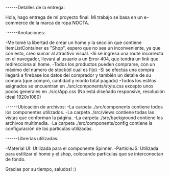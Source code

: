 ------Detalles de la entrega:

Hola, hago entrega de mi proyecto final. Mi trabajo se basa en un e-commerce de la marca de ropa NOCTA.

------Anotaciones: 

-Me tomé la libertad de crear un home y la sección que contiene ItemListContainer es "Shop", espero que no sea un inconveniente, ya que con esto, creo sumar al atractivo visual.
-Si se ingresa una route incorrecta en el navegador, llevará al usuario a un Error 404, que tendrá un link que redirecciona al home.
-Todos los productos pueden comprarse, con un máximo del número de stock(el cual es fijo)
-Si se efectúa una compra llegará a firebase los datos del comprador y también un detalle de su compra (que compró, cantidad y monto total pagado)
-Todos los estilos asignados se encuentran en ./src/components/style.css excepto unos pocos generales en ./src/App.css (No está diseñado responsive, resolución ideal 1920x1080)

------Ubicación de archivos:
-La carpeta ./src/components contiene todos los componentes utilizados.
-La carpeta ./src/views contiene todas las vistas que conforman la página.
-La carpeta ./src/background contiene los archivos multimedia.
-La carpeta ./src/components/config contiene la configuración de las partículas utilizadas.

------Librerías utilizadas:

-Material UI: Utilizada para el componente Spinner.
-ParticleJS: Utilizada para estilizar el home y el shop, colocando partículas que se interconectan de fondo.





Gracias por su tiempo, saludos! :)

